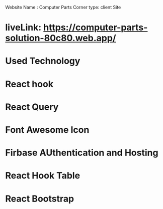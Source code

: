 Website Name : Computer Parts Corner
type: client Site

# liveLink: https://computer-parts-solution-80c80.web.app/

# Used Technology

# React hook

# React Query

# Font Awesome Icon

# Firbase AUthentication and Hosting

# React Hook Table

# React Bootstrap
